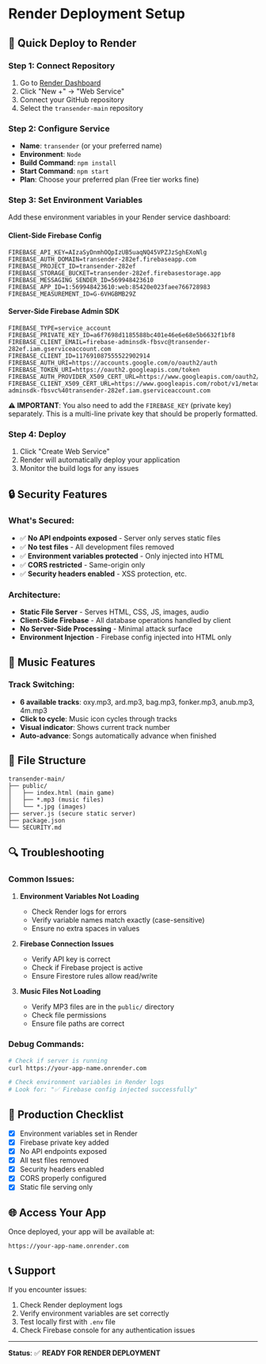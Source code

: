# Render Deployment Setup

## 🚀 Quick Deploy to Render

### Step 1: Connect Repository
1. Go to [Render Dashboard](https://dashboard.render.com/)
2. Click "New +" → "Web Service"
3. Connect your GitHub repository
4. Select the `transender-main` repository

### Step 2: Configure Service
- **Name**: `transender` (or your preferred name)
- **Environment**: `Node`
- **Build Command**: `npm install`
- **Start Command**: `npm start`
- **Plan**: Choose your preferred plan (Free tier works fine)

### Step 3: Set Environment Variables
Add these environment variables in your Render service dashboard:

#### Client-Side Firebase Config
```
FIREBASE_API_KEY=AIzaSyDnmhOQpIzUB5uaqNQ45VPZJzSghEXoNlg
FIREBASE_AUTH_DOMAIN=transender-282ef.firebaseapp.com
FIREBASE_PROJECT_ID=transender-282ef
FIREBASE_STORAGE_BUCKET=transender-282ef.firebasestorage.app
FIREBASE_MESSAGING_SENDER_ID=569948423610
FIREBASE_APP_ID=1:569948423610:web:85420e023faee766728983
FIREBASE_MEASUREMENT_ID=G-6VHGBMB29Z
```

#### Server-Side Firebase Admin SDK
```
FIREBASE_TYPE=service_account
FIREBASE_PRIVATE_KEY_ID=a6f7698d1185588bc401e46e6e68e5b6632f1bf8
FIREBASE_CLIENT_EMAIL=firebase-adminsdk-fbsvc@transender-282ef.iam.gserviceaccount.com
FIREBASE_CLIENT_ID=117691087555522902914
FIREBASE_AUTH_URI=https://accounts.google.com/o/oauth2/auth
FIREBASE_TOKEN_URI=https://oauth2.googleapis.com/token
FIREBASE_AUTH_PROVIDER_X509_CERT_URL=https://www.googleapis.com/oauth2/v1/certs
FIREBASE_CLIENT_X509_CERT_URL=https://www.googleapis.com/robot/v1/metadata/x509/firebase-adminsdk-fbsvc%40transender-282ef.iam.gserviceaccount.com
```

**⚠️ IMPORTANT**: You also need to add the `FIREBASE_KEY` (private key) separately. This is a multi-line private key that should be properly formatted.

### Step 4: Deploy
1. Click "Create Web Service"
2. Render will automatically deploy your application
3. Monitor the build logs for any issues

## 🔒 Security Features

### What's Secured:
- ✅ **No API endpoints exposed** - Server only serves static files
- ✅ **No test files** - All development files removed
- ✅ **Environment variables protected** - Only injected into HTML
- ✅ **CORS restricted** - Same-origin only
- ✅ **Security headers enabled** - XSS protection, etc.

### Architecture:
- **Static File Server** - Serves HTML, CSS, JS, images, audio
- **Client-Side Firebase** - All database operations handled by client
- **No Server-Side Processing** - Minimal attack surface
- **Environment Injection** - Firebase config injected into HTML only

## 🎵 Music Features

### Track Switching:
- **6 available tracks**: oxy.mp3, ard.mp3, bag.mp3, fonker.mp3, anub.mp3, 4m.mp3
- **Click to cycle**: Music icon cycles through tracks
- **Visual indicator**: Shows current track number
- **Auto-advance**: Songs automatically advance when finished

## 📁 File Structure

```
transender-main/
├── public/
│   ├── index.html (main game)
│   ├── *.mp3 (music files)
│   └── *.jpg (images)
├── server.js (secure static server)
├── package.json
└── SECURITY.md
```

## 🔍 Troubleshooting

### Common Issues:

1. **Environment Variables Not Loading**
   - Check Render logs for errors
   - Verify variable names match exactly (case-sensitive)
   - Ensure no extra spaces in values

2. **Firebase Connection Issues**
   - Verify API key is correct
   - Check if Firebase project is active
   - Ensure Firestore rules allow read/write

3. **Music Files Not Loading**
   - Verify MP3 files are in the `public/` directory
   - Check file permissions
   - Ensure file paths are correct

### Debug Commands:
```bash
# Check if server is running
curl https://your-app-name.onrender.com

# Check environment variables in Render logs
# Look for: "✅ Firebase config injected successfully"
```

## 🎯 Production Checklist

- [x] Environment variables set in Render
- [x] Firebase private key added
- [x] No API endpoints exposed
- [x] All test files removed
- [x] Security headers enabled
- [x] CORS properly configured
- [x] Static file serving only

## 🌐 Access Your App

Once deployed, your app will be available at:
```
https://your-app-name.onrender.com
```

## 📞 Support

If you encounter issues:
1. Check Render deployment logs
2. Verify environment variables are set correctly
3. Test locally first with `.env` file
4. Check Firebase console for any authentication issues

---

**Status**: ✅ **READY FOR RENDER DEPLOYMENT** 